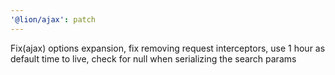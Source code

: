 ```yaml
---
'@lion/ajax': patch
---
```


Fix(ajax) options expansion, fix removing request interceptors, use 1 hour as default time to live, check for null when serializing the search params
